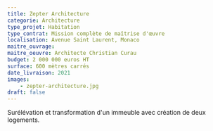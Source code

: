 ```yaml
---
title: Zepter Architecture
categorie: Architecture
type_projet: Habitation
type_contrat: Mission complète de maîtrise d'œuvre
localisation: Avenue Saint Laurent, Monaco
maitre_ouvrage:
maitre_oeuvre: Architecte Christian Curau
budget: 2 000 000 euros HT
surface: 600 mètres carrés
date_livraison: 2021
images:
    - zepter-architecture.jpg
draft: false
---
```

Surélévation et transformation d'un immeuble avec création de deux logements.
